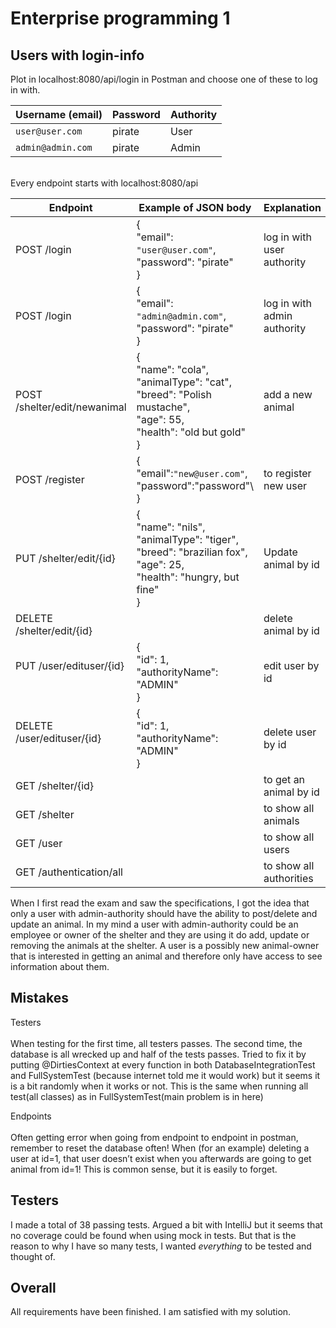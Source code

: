 # Enterprise programming 1

## Users with login-info
Plot in localhost:8080/api/login in Postman and choose one of these to log in with.

| Username (email) | Password | 	Authority |
|------------------|----------|------------|
| `user@user.com`	 | pirate	  | User       |
| `admin@admin.com` | pirate	  | Admin      |

<br/>
Every endpoint starts with localhost:8080/api 

| Endpoint                                           | 	Example of JSON body                                                                                                           | Explanation	                 | Authority  |
|----------------------------------------------------|---------------------------------------------------------------------------------------------------------------------------------|------------------------------| ---------- |
| POST /login                                        | {<br/>"email": `"user@user.com"`,<br/>"password": "pirate"<br />}                                                               | log in with user authority   | all        |
| POST /login                                        | 	{<br/>"email": `"admin@admin.com"`,<br/>"password": "pirate"<br/> }	                                                           | log in with admin authority	 | all        |
| POST /shelter/edit/newanimal                       | 	{<br/>"name": "cola",<br/>"animalType": "cat",<br/>"breed": "Polish mustache",<br/>"age": 55,<br/>"health": "old but gold"<br/>}	 | add a new animal	            | admin      |
| POST /register 	                                   | {<br/>"email":`"new@user.com"`,<br/>"password":"password"\ }                                                                    | to register new user         | all        |
| PUT /shelter/edit/{id}<br/>                        | {<br/>"name": "nils",<br/>"animalType": "tiger",<br/>"breed": "brazilian fox",<br/>"age": 25,<br/>"health": "hungry, but fine"<br/>} | Update animal by id          | admin      |
| DELETE /shelter/edit/{id}<br/>                     |                                                                                                                                 | delete animal by id          | admin     |	
| PUT /user/edituser/{id}<br/><br/>	                 | {<br/>"id": 1,<br/>"authorityName": "ADMIN"<br/> }                                                                              | edit user by id              | admin |	
| DELETE /user/edituser/{id}<br/><br/> 	             | {<br/>"id": 1,<br/>"authorityName": "ADMIN"<br/> }                                                                              | delete user by id            | admin |	
| GET /shelter/{id}<br/>                             |                                                                                                                                 | to get an animal by id       | all       |
| GET /shelter                                       | 		                                                                                                                              | to show all animals	         | all       |
| GET /user		                                        |                                                                                                                                 | to show all users	           | all       |
| GET /authentication/all		                          |                                                                                                                                 | to show all authorities	     | admin     |

When I first read the exam and saw the specifications, I got the idea that only a user with admin-authority should have the ability to post/delete and update an animal. In my mind a user with admin-authority could be an employee or owner of the shelter and they are using it do add, update or removing the animals at the shelter. A user is a possibly new animal-owner that is interested in getting an animal and therefore only have access to see information about them.

## Mistakes
Testers<br/>	
When testing for the first time, all testers passes. The second time, the database is all wrecked up and half of the tests passes. Tried to fix it by putting @DirtiesContext at every function in both DatabaseIntegrationTest and FullSystemTest (because internet told me it would work) but it seems it is a bit randomly when it works or not. This is the same when running all test(all classes) as in FullSystemTest(main problem is in here)

Endpoints<br/>	
Often getting error when going from endpoint to endpoint in postman, remember to reset the database often! When (for an example) deleting a user at id=1, that user doesn’t exist when you afterwards are going to get animal from id=1! This is common sense, but it is easily to forget.

## Testers
I made a total of 38 passing tests. Argued a bit with IntelliJ but it seems that no coverage could be found when using mock in tests. But that is the reason to why I have so many tests, I wanted _everything_ to be tested and thought of.

## Overall
All requirements have been finished. I am satisfied with my solution.
